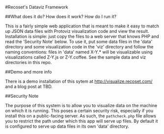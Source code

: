 #Recoset's Dataviz Framework


##What does it do? How does it work? How do I run it?

This is a fairly simple web application that is meant to make it easy to match up JSON data files with Protoviz visualization code and view the result. Installation is simple: just copy the files to a web server that knows PHP and read the 'Security Note' below. To use it, put some data files in the 'data' directory and some visualization code in the 'viz' directory and follow the naming conventions: files in 'data' named X-Y.* will be visualizable using visualizations called Z-Y.js or Z-Y.coffee. See the sample data and viz directories in this repo.

##Demo and more info


There is a demo installation of this sytem at http://visualize.recoset.com/ and a blog post at TBD.

##Security Note


The purpose of this system is to allow you to visualize data on the machine on which it is running. This poses a certain security risk, especially if you install this on a public-facing server. As such, the `pathcheck.php` file allows you to restrict the path under which this app will serve up files. By default it is configured to serve up data files in its own 'data' directory.
